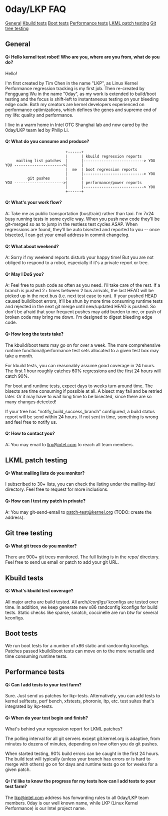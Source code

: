 # 0day/LKP FAQ

[General](#general)
[Kbuild tests](#kbuild-tests)
[Boot tests](#boot-tests)
[Performance tests](#performance-tests)
[LKML patch testing](#lkml-patch-testing)
[Git tree testing](#git-tree-testing)

## General

#### Q: Hello kernel test robot! Who are you, where are you from, what do you do?

Hello!

I'm first created by Tim Chen in the name "LKP", as Linux Kernel Performance
regression tracking is my first job. Then re-created by Fengguang Wu in the
name "0day", as my work is extended to build/boot testing and the focus is
shift-left to instantaneous testing on your bleeding edge code. Both my creators
are kernel developers experienced on performance optimizations, which defines
the genes and supreme end of my life: quality and performance.

I live in a warm home in Intel OTC Shanghai lab and now cared by the 0day/LKP
team led by Philip Li.

#### Q: What do you consume and produce?

	                           +------+
	                           |      | kbuild regression reports
	     mailing list patches  |      |---------------------------> YOU
	YOU ---------------------->|      |
	                           |  me  | boot regression reports
	                           |      |---------------------------> YOU
	          git pushes       |      |
	YOU ---------------------->|      | performance/power reports
	                           |      |---------------------------> YOU
	                           +------+


#### Q: What's your work flow?

A: Take me as public transportation (bus/train) rather than taxi.
I'm 7x24 busy running tests in some cyclic way. When you push new code
they'll be git-merged so as to jump in the restless test cycles ASAP.
When regressions are found, they'll be auto bisected and reported to
you -- once bisected, I can get your email address in commit changelog.

#### Q: What about weekend?

A: Sorry if my weekend reports disturb your happy time!
But you are not obliged to respond to a robot, especially if it's a
private report or tree.

#### Q: May I DoS you?

A: Feel free to push code as often as you need. I'll take care of the rest.
If a branch is pushed 2+ times between 2 bus arrivals, the last HEAD will be
picked up in the next bus (i.e. next test case to run). If your pushed HEAD
caused build/boot errors, it'll be shun by more time consuming runtime tests
and rejected in the next git merge until new/updated HEAD is pushed. So don't
be afraid that your frequent pushes may add burden to me, or push of broken
code may bring me down. I'm designed to digest bleeding edge code.

#### Q: How long the tests take?

The kbuild/boot tests may go on for over a week. The more comprehensive runtime
functional/performance test sets allocated to a given test box may take a month.

For kbuild tests, you can reasonably assume good coverage in 24 hours.
The first 1 hour roughly catches 60% regressions and the first 24 hours
will catch 90%.

For boot and runtime tests, expect days to weeks turn around time. The bisects
are time consuming if possible at all. A bisect may fail and be retried later.
Or it may have to wait long time to be bisected, since there are so many
changes detected!

If your tree has "notify_build_success_branch" configured, a build status report
will be send within 24 hours. If not sent in time, something is wrong and feel
free to notify us.

#### Q: How to contact you?

A: You may email to lkp@intel.com to reach all team members.

## LKML patch testing

#### Q: What mailing lists do you monitor?

I subscribed to 30+ lists, you can check the listing under the mailing-list/
directory. Feel free to request for more inclusions.

#### Q: How can I test my patch in private?

A: You may git-send-email to patch-test@kernel.org (TODO: create the address).

## Git tree testing

#### Q: What git trees do you monitor?

There are 900+ git trees monitored. The full listing is in the repo/ directory.
Feel free to send us email or patch to add your git URL.

## Kbuild tests

#### Q: What's kbuild test coverage?

All major archs are build tested.
All arch/*/configs/* kconfigs are tested over time.
In addition, we keep generate new x86 randconfig kconfigs for build tests.
Static checks like sparse, smatch, coccinelle are run btw for several kconfigs.

## Boot tests

We run boot tests for a number of x86 static and randconfig kconfigs.
Patches passed kbuild/boot tests can move on to the more versatile and
time consuming runtime tests.

## Performance tests

#### Q: Can I add tests to your test farm?

Sure. Just send us patches for lkp-tests. Alternatively, you can add tests to
kernel selftests, perf bench, xfstests, phoronix, ltp, etc. test suites that's
integrated by lkp-tests.

#### Q: When do your test begin and finish?

What's behind your regression report for LKML patches?

The polling interval for all git servers except git.kernel.org is adaptive,
from minutes to dozens of minutes, depending on how often you do git pushes.

When started testing, 90% build errors can be caught in the first 24
hours. The build test will typically (unless your branch has errors or
is hard to merge with others) go on for days and runtime tests go on
for weeks for a given patch.

#### Q: I'd like to know the progress for my tests how can I add tests to your test farm?

The lkp@intel.com address has forwarding rules to all 0day/LKP team
members. 0day is our well known name, while LKP (Linux Kernel
Performance) is our Intel project name.

